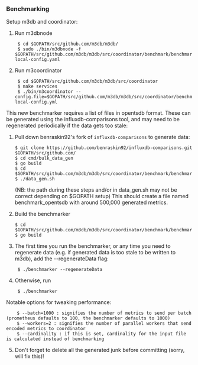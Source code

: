 ### Benchmarking

Setup m3db and coordinator:

1) Run m3dbnode

        $ cd $GOPATH/src/github.com/m3db/m3db/
        $ sudo ./bin/m3dbnode -f $GOPATH/src/github.com/m3db/m3db/src/coordinator/benchmark/benchmarker/main/m3dbnode-local-config.yaml

2) Run m3coordinator

        $ cd $GOPATH/src/github.com/m3db/m3db/src/coordinator
        $ make services
        $ ./bin/m3coordinator --config.file=$GOPATH/src/github.com/m3db/m3db/src/coordinator/benchmark/benchmarker/main/m3coordinator-local-config.yml

This new benchmarker requires a list of files in opentsdb format. These can be generated using the influxdb-comparisons tool, and may need to be regenerated periodically if the data gets too stale:

1) Pull down benraskin92's fork of `influxdb-comparisons` to generate data:

       $ git clone https://github.com/benraskin92/influxdb-comparisons.git $GOPATH/src/github.com/
       $ cd cmd/bulk_data_gen
       $ go build
       $ cd $GOPATH/src/github.com/m3db/m3db/src/coordinator/benchmark/benchmarker/main/
       $ ./data_gen.sh

    (NB: the path during these steps and/or in data_gen.sh may not be correct depending on $GOPATH setup)
    This should create a file named benchmark_opentsdb with around 500,000 generated metrics.

2) Build the benchmarker

       $ cd $GOPATH/src/github.com/m3db/m3db/src/coordinator/benchmark/benchmarker/main/
       $ go build

3) The first time you run the benchmarker, or any time you need to regenerate data (e.g. if generated data is too stale to be written to m3db), add the --regenerateData flag:

        $ ./benchmarker --regenerateData

4) Otherwise, run

        $ ./benchmarker

Notable options for tweaking performance:

        $ --batch=1000 : signifies the number of metrics to send per batch (prometheus defaults to 100, the benchmarker defaults to 1000)
        $ --workers=2 : signifies the number of parallel workers that send encoded metrics to coordinator
        $ --cardinality : if this is set, cardinality for the input file is calculated instead of benchmarking

5) Don't forget to delete all the generated junk before committing (sorry, will fix this)!
